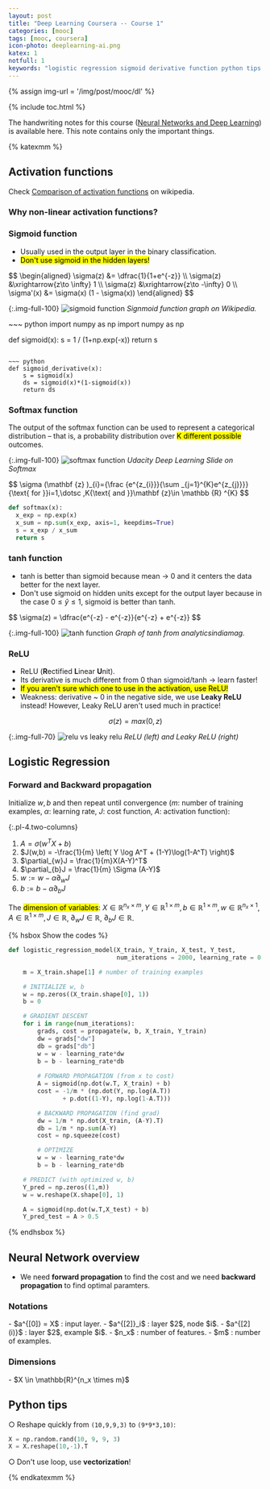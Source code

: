 ```yaml
---
layout: post
title: "Deep Learning Coursera -- Course 1"
categories: [mooc]
tags: [mooc, coursera]
icon-photo: deeplearning-ai.png
katex: 1
notfull: 1
keywords: "logistic regression sigmoid derivative function python tips softmax activation function forward propagation and backward propagation simple neural network model predict an image of cat"
---
```


{% assign img-url = '/img/post/mooc/dl' %}

{% include toc.html %}

The handwriting notes for this course ([Neural Networks and Deep Learning](https://www.coursera.org/learn/neural-networks-deep-learning?specialization=deep-learning)) is available here. This note contains only the important things.

{% katexmm %}

## Activation functions

Check [Comparison of activation functions](https://en.wikipedia.org/wiki/Activation_function#Comparison_of_activation_functions) on wikipedia.

### Why non-linear activation functions?



### Sigmoid function

- Usually used in the output layer in the binary classification. 
- <mark>Don't use sigmoid in the hidden layers!</mark>

<div class="columns-2" markdown="1">
$$
\begin{aligned}
\sigma(z) &= \dfrac{1}{1+e^{-z}} \\
\sigma(z) &\xrightarrow{z\to \infty} 1 \\
\sigma(z) &\xrightarrow{z\to -\infty} 0 \\
\sigma'(x) &= \sigma(x) (1 - \sigma(x))
\end{aligned}
$$

{:.img-full-100}
![sigmoid function]({{img-url}}/sigmoid.png)
_Signmoid function graph on Wikipedia._
</div>

<div class="flex-50" markdown="1">
~~~ python
import numpy as np
import numpy as np

def sigmoid(x):
    s = 1 / (1+np.exp(-x))
    return s
~~~

~~~ python
def sigmoid_derivative(x):
    s = sigmoid(x)
    ds = sigmoid(x)*(1-sigmoid(x))
    return ds
~~~
</div>

### Softmax function

<div class="columns-2" markdown="1">
The output of the softmax function can be used to represent a categorical distribution – that is, a probability distribution over <mark>K different possible</mark> outcomes.

{:.img-full-100}
![softmax function]({{img-url}}/softmax.png)
_Udacity Deep Learning Slide on Softmax_
</div>

<div class="columns-2" markdown="1">
$$
\sigma (\mathbf {z} )_{i}={\frac {e^{z_{i}}}{\sum _{j=1}^{K}e^{z_{j}}}}{\text{ for }}i=1,\dotsc ,K{\text{ and }}\mathbf {z}\in \mathbb {R} ^{K}
$$

~~~ python
def softmax(x):
  x_exp = np.exp(x)
  x_sum = np.sum(x_exp, axis=1, keepdims=True)
  s = x_exp / x_sum
  return s
~~~
</div>

### tanh function

- tanh is better than sigmoid because mean $\to$ 0 and it centers the data better for the next layer.
- Don't use sigmoid on hidden units except for the output layer because in the case $0 \le \hat{y} \le 1$, sigmoid is better than tanh.

<div class="columns-2" markdown="1">
$$
\sigma(z) = \dfrac{e^{-z} - e^{-z}}{e^{-z} + e^{-z}}
$$

{:.img-full-100}
![tanh function]({{img-url}}/tanh.png)
_Graph of tanh from analyticsindiamag._
</div>

### ReLU

- ReLU (**R**ectified **L**inear **U**nit).
- Its derivative is much different from 0 than sigmoid/tanh $\to$ learn faster!
- <mark>If you aren't sure which one to use in the activation, use ReLU!</mark>
- Weakness: derivative ~ 0 in the negative side, we use **Leaky ReLU** instead! However, Leaky ReLU aren't used much in practice!

$$
\sigma(z) = max(0,z)
$$

{:.img-full-70}
![relu vs leaky relu]({{img-url}}/relu-leaky.jpg)
_ReLU (left) and Leaky ReLU (right)_

## Logistic Regression

### Forward and Backward propagation

Initialize $w, b$ and then repeat until convergence ($m$: number of training examples, $\alpha$: learning rate, $J$: cost function, $A$: activation function):

{:.pl-4.two-columns}
1. $A = \sigma(w^TX + b)$
2. $J(w,b) = -\frac{1}{m} \left( Y \log A^T + (1-Y)\log(1-A^T) \right)$
3. $\partial_{w}J = \frac{1}{m}X(A-Y)^T$
4. $\partial_{b}J = \frac{1}{m} \Sigma (A-Y)$
5. $w := w - \alpha \partial_{w}J$
6. $b := b - \alpha \partial_{b}J$

The <mark>dimension of variables</mark>: $X\in \mathbb{R}^{n_x \times m}, Y\in \mathbb{R}^{1\times m}, b\in \mathbb{R}^{1\times m}, w\in \mathbb{R}^{n_x \times 1}, A\in \mathbb{R}^{1\times m}, J\in \mathbb{R}$, $\partial_wJ \in \mathbb{R}$, $\partial_bJ \in \mathbb{R}$.

{% hsbox Show the codes %}

``` python
def logistic_regression_model(X_train, Y_train, X_test, Y_test, 
                              num_iterations = 2000, learning_rate = 0.5):

    m = X_train.shape[1] # number of training examples

    # INITIALIZE w, b
    w = np.zeros((X_train.shape[0], 1))
    b = 0

    # GRADIENT DESCENT
    for i in range(num_iterations):
        grads, cost = propagate(w, b, X_train, Y_train)
        dw = grads["dw"]
        db = grads["db"]
        w = w - learning_rate*dw
        b = b - learning_rate*db
        
        # FORWARD PROPAGATION (from x to cost)
        A = sigmoid(np.dot(w.T, X_train) + b)
        cost = -1/m * (np.dot(Y, np.log(A.T)) 
               + p.dot((1-Y), np.log(1-A.T)))

        # BACKWARD PROPAGATION (find grad)
        dw = 1/m * np.dot(X_train, (A-Y).T)
        db = 1/m * np.sum(A-Y)
        cost = np.squeeze(cost)

        # OPTIMIZE
        w = w - learning_rate*dw
        b = b - learning_rate*db

    # PREDICT (with optimized w, b)
    Y_pred = np.zeros((1,m))
    w = w.reshape(X.shape[0], 1)

    A = sigmoid(np.dot(w.T,X_test) + b)
    Y_pred_test = A > 0.5
```

{% endhsbox %}

## Neural Network overview

- We need **forward propagation** to find the cost and we need **backward propagation** to find optimal paramters.

### Notations

<div class="two-columns-list" markdown="1">
- $a^{[0]} = X$ : input layer.
- $a^{[2]}_i$ : layer $2$, node $i$.
- $a^{[2](i)}$ : layer $2$, example $i$.
- $n_x$ : number of features.
- $m$ : number of examples.
</div>

### Dimensions

<div class="two-columns-list" markdown="1">
- $X \in \mathbb{R}^{n_x \times m}$
</div>


## Python tips

○ Reshape quickly from `(10,9,9,3)` to `(9*9*3,10)`:

~~~ python
X = np.random.rand(10, 9, 9, 3)
X = X.reshape(10,-1).T
~~~

○ Don't use loop, use **vectorization**!


{% endkatexmm %}
